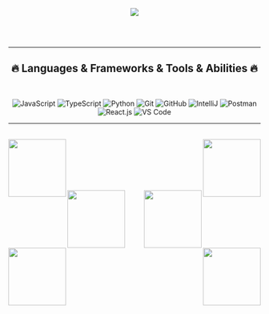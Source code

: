 <p align="center">
  <img alig src="https://github.com/SuperSupeng/SuperSupeng/blob/master/about.gif" />
</p>
<br>

<br>

<div align=center>
<hr>
<h2 align="center">🔥 Languages & Frameworks & Tools & Abilities 🔥</h2>
<br>

![JavaScript](https://img.shields.io/badge/-JavaScript-%23F7DF1C?style=flat-square&logo=javascript&logoColor=000000&labelColor=%23F7DF1C&color=%23FFCE5A)
![TypeScript](https://img.shields.io/badge/-TypeScript-007ACC?style=flat-square&logo=typescript&logoColor=white)
![Python](https://img.shields.io/badge/-Python-black?style=flat-square&logo=Python)
![Git](https://img.shields.io/badge/-Git-black?style=flat-square&logo=git)
![GitHub](https://img.shields.io/badge/-GitHub-181717?style=flat-square&logo=github)
![IntelliJ](https://img.shields.io/badge/-IntelliJ%20IDEA-black?style=flat-square&logo=jetbrains)
![Postman](https://img.shields.io/badge/Postman-black?style=flat-square&logo=postman)
![React.js](https://img.shields.io/badge/-React.js-%23282C34?style=flat-square&logo=react)
![VS Code](https://img.shields.io/badge/-VSCode-%23007ACC?style=flat-square&logo=visual-studio-code)
<hr>
</div>

<br>
<div width="70%" align="center">
  <a align="left" href="https://github.com/sWanker0n/HyperLend-Soft" title="HyperLend Soft"><img align="left" height="115" src="https://github-readme-stats.vercel.app/api/pin/?username=sWanker0n&repo=HyperLend-Soft&theme=react&border_color=61dafb&border_radius=10"></a>
  <a align="right" href="https://github.com/sWanker0n/Pin-AI-Soft" title="Pin AI Soft"><img align="right" height="115" src="https://github-readme-stats.vercel.app/api/pin/?username=sWanker0n&repo=Pin-AI-Soft&theme=react&border_color=61dafb&border_radius=10"></a>
</div>
<br/><br/><br/><br/><br/><br/>
<div width="70%" align="center">
  <a align="left" href="https://github.com/sWanker0n/Berachain-BGT-soft" title="Berachain BGT soft"><img align="left" height="115" src="https://github-readme-stats.vercel.app/api/pin/?username=sWanker0n&repo=Berachain-BGT-soft&theme=react&border_color=61dafb&border_radius=10"></a>
  <a align="right" href="https://github.com/sWanker0n/Elixir" title="Elixir Soft"><img align="right" height="115" src="https://github-readme-stats.vercel.app/api/pin/?username=sWanker0n&repo=Elixir&theme=react&border_color=61dafb&border_radius=10"></a>
</div>
<br/><br/><br/><br/><br/><br/>
<div width="70%" align="center">
  <a align="left" href="https://github.com/sWanker0n/Blast-Gold" title="Blast Gold Soft"><img align="left" height="115" src="https://github-readme-stats.vercel.app/api/pin/?username=sWanker0n&repo=Blast-Gold&theme=react&border_color=61dafb&border_radius=10"></a>
  <a align="right" href="https://github.com/sWanker0n/Unisat_Points_Check" title="Unisat Points Check"><img align="right" height="115" src="https://github-readme-stats.vercel.app/api/pin/?username=sWanker0n&repo=Unisat_Points_Check&theme=react&border_color=61dafb&border_radius=10"></a>
</div>
<br/><br/><br/><br/><br/><br/>

